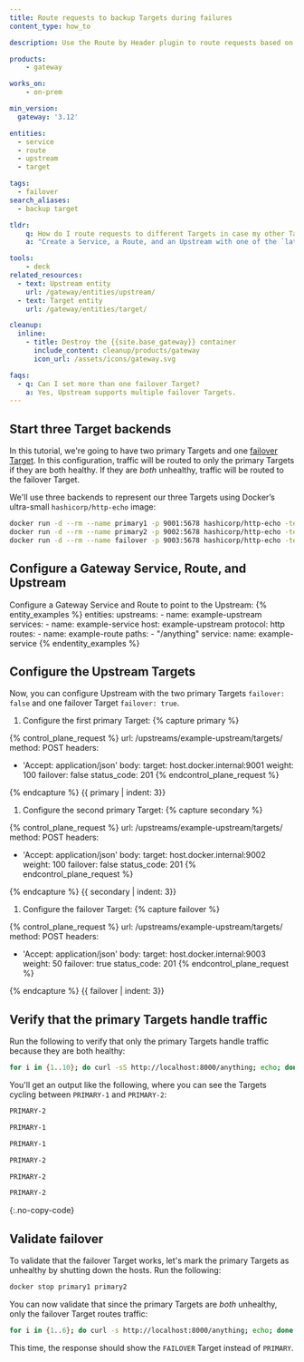 ```yaml
---
title: Route requests to backup Targets during failures
content_type: how_to

description: Use the Route by Header plugin to route requests based on a header value.

products:
    - gateway

works_on:
    - on-prem

min_version:
  gateway: '3.12'

entities: 
  - service
  - route
  - upstream
  - target

tags:
  - failover
search_aliases:
  - backup target

tldr:
    q: How do I route requests to different Targets in case my other Targets are unhealthy?
    a: "Create a Service, a Route, and an Upstream with one of the `latency`, `least-connections`, or `round-robin` load balancing strategies. Configure primary Targets on the Upstream with `failover: false` and a failover Target with `failover: true`."

tools:
    - deck
related_resources:
  - text: Upstream entity
    url: /gateway/entities/upstream/
  - text: Target entity
    url: /gateway/entities/target/

cleanup:
  inline:
    - title: Destroy the {{site.base_gateway}} container
      include_content: cleanup/products/gateway
      icon_url: /assets/icons/gateway.svg

faqs:
  - q: Can I set more than one failover Target?
    a: Yes, Upstream supports multiple failover Targets.
---
```


## Start three Target backends

In this tutorial, we're going to have two primary Targets and one [failover Target](/gateway/entities/target/#managing-failover-targets). In this configuration, traffic will be routed to only the primary Targets if they are both healthy. If they are *both* unhealthy, traffic will be routed to the failover Target.

We'll use three backends to represent our three Targets using Docker’s ultra-small `hashicorp/http-echo` image:

```sh
docker run -d --rm --name primary1 -p 9001:5678 hashicorp/http-echo -text "PRIMARY-1"
docker run -d --rm --name primary2 -p 9002:5678 hashicorp/http-echo -text "PRIMARY-2"
docker run -d --rm --name failover -p 9003:5678 hashicorp/http-echo -text "FAILOVER"
```

## Configure a Gateway Service, Route, and Upstream

Configure a Gateway Service and Route to point to the Upstream:
{% entity_examples %}
entities:
  upstreams:
    - name: example-upstream
  services:
    - name: example-service
      host: example-upstream 
      protocol: http
  routes:
    - name: example-route
      paths:
      - "/anything"
      service:
        name: example-service
{% endentity_examples %}

## Configure the Upstream Targets

Now, you can configure Upstream with the two primary Targets `failover: false` and one failover Target `failover: true`. 

1. Configure the first primary Target:
{% capture primary %}
<!--vale off -->
{% control_plane_request %}
url: /upstreams/example-upstream/targets/
method: POST
headers:
  - 'Accept: application/json'
body:
  target: host.docker.internal:9001
  weight: 100
  failover: false
status_code: 201
{% endcontrol_plane_request %}
<!--vale on -->
{% endcapture %}
{{ primary | indent: 3}}

1. Configure the second primary Target:
{% capture secondary %}
<!--vale off -->
{% control_plane_request %}
url: /upstreams/example-upstream/targets/
method: POST
headers:
  - 'Accept: application/json'
body:
  target: host.docker.internal:9002
  weight: 100
  failover: false
status_code: 201
{% endcontrol_plane_request %}
<!--vale on -->
{% endcapture %}
{{ secondary | indent: 3}}

1. Configure the failover Target:
{% capture failover %}
<!--vale off -->
{% control_plane_request %}
url: /upstreams/example-upstream/targets/
method: POST
headers:
  - 'Accept: application/json'
body:
  target: host.docker.internal:9003
  weight: 50
  failover: true
status_code: 201
{% endcontrol_plane_request %}
<!--vale on -->
{% endcapture %}
{{ failover | indent: 3}}

## Verify that the primary Targets handle traffic

Run the following to verify that only the primary Targets handle traffic because they are both healthy:

```sh
for i in {1..10}; do curl -sS http://localhost:8000/anything; echo; done
```

You'll get an output like the following, where you can see the Targets cycling between `PRIMARY-1` and `PRIMARY-2`:
```sh
PRIMARY-2

PRIMARY-1

PRIMARY-1

PRIMARY-2

PRIMARY-2

PRIMARY-2
```
{:.no-copy-code}

## Validate failover

To validate that the failover Target works, let's mark the primary Targets as unhealthy by shutting down the hosts. Run the following:
```sh
docker stop primary1 primary2
```

You can now validate that since the primary Targets are *both* unhealthy, only the failover Target routes traffic:
```sh
for i in {1..6}; do curl -s http://localhost:8000/anything; echo; done
```
This time, the response should show the `FAILOVER` Target instead of `PRIMARY`.

